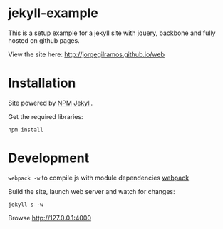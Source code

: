 jekyll-example
==============

This is a setup example for a jekyll site with jquery, backbone and fully hosted on github pages.

View the site here: <http://jorgegilramos.github.io/web>


Installation
============

Site powered by [NPM](https://www.npmjs.com/) [Jekyll](http://jekyllrb.com/docs/installation/).

Get the required libraries:
 
`npm install` 


Development
===========

`webpack -w` to compile js with module dependencies [webpack](https://webpack.github.io/)

Build the site, launch web server and watch for changes:

`jekyll s -w`

Browse <http://127.0.0.1:4000>

